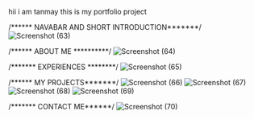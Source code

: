 hii i am tanmay this is my portfolio project

/****** NAVABAR AND SHORT INTRODUCTION*******/
![Screenshot (63)](https://github.com/user-attachments/assets/1c08ce40-ea65-4ac9-8ec1-84a6d443a1ed)

/****** ABOUT ME **********/
![Screenshot (64)](https://github.com/user-attachments/assets/e532b1c8-bc16-433f-8c17-b27fc4c3e930)

/******* EXPERIENCES ********/
![Screenshot (65)](https://github.com/user-attachments/assets/c2bb58da-6d51-41c6-ac22-b9c499d45e33)

/****** MY PROJECTS*******/
![Screenshot (66)](https://github.com/user-attachments/assets/c8230ca9-4170-4668-9885-1ea3b8db95ff)
![Screenshot (67)](https://github.com/user-attachments/assets/be394799-f603-4949-ba8e-c2319f63acea)
![Screenshot (68)](https://github.com/user-attachments/assets/532f87f5-cb30-4620-bfbf-b01b19c25375)
![Screenshot (69)](https://github.com/user-attachments/assets/a04827c2-e77b-45df-87d2-905a686d956d)

/******* CONTACT ME******/
![Screenshot (70)](https://github.com/user-attachments/assets/fc2e5ff3-4ffd-4eb8-a440-2a77428d3349)
